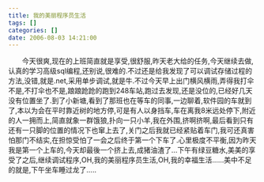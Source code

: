 ```yaml
---
title: 我的美丽程序员生活
tags: []
categories: []
date: 2006-08-03 14:21:00 
---
```



&emsp;&emsp;今天很爽,现在的上班简直就是享受,很舒服,昨天老大给的任务,今天继续去做,认真的学习高级sql编程,还别说,很难的.不过还是给我发现了可以调试存储过程的方法,没错,就是.net,采用单步调试,就是牛.不过今天早上出门横风横雨,弄得我打伞不是,不打伞也不是,踉踉跄跄的跑到248车站,跑过去发现,还是没位的,已经好几天没有位置坐了.到了小新塘,看到了那班也在等车的同事,一边聊着,软件园的车就到了,本以为会在平时靠近树的地方停,可是有人以身挡车,车在离我8米远处停下,附近的人一拥而上,简直就象一群饿狼,扑向一只小羊,我在外围,挤啊挤啊,最后看到只有还有一只脚的位置的情况下也窜上去了,关门之后我就已经紧贴着车门,我可还真害怕那门不结实,在担惊受怕了一会之后终于第一个下车了.心里极度不平衡,因为昨天我是第一个上车的,今天却最後一个挤上去,成猪油渣了...下午有绿豆糖水,美美的享受了之后,继续调试程序,OH,我的美丽程序员生活,OH,我的幸福生活......美中不足的就是,下午坐车睡过龙了.....